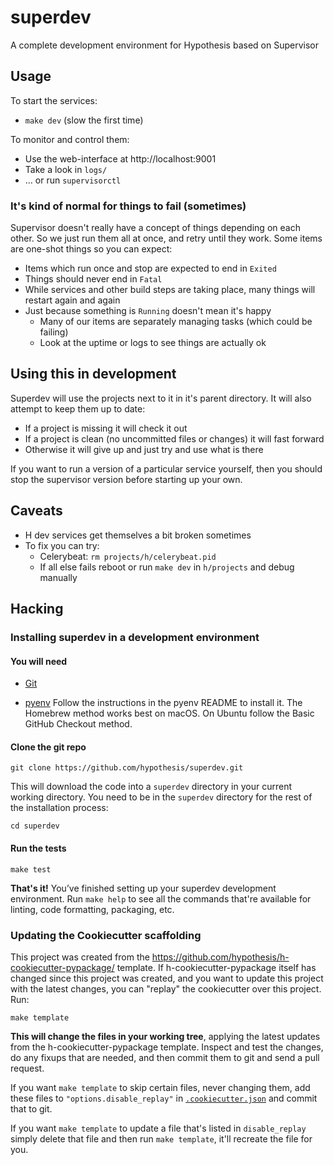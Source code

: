# superdev

A complete development environment for Hypothesis based on Supervisor

Usage
-----

To start the services:

  * `make dev` (slow the first time)

To monitor and control them:

  * Use the web-interface at http://localhost:9001
  * Take a look in `logs/`
  * ... or run `supervisorctl`

### It's kind of normal for things to fail (sometimes)

Supervisor doesn't really have a concept of things depending on each other. So 
we just run them all at once, and retry until they work. Some items are one-shot
things so you can expect:

 * Items which run once and stop are expected to end in `Exited`
 * Things should never end in `Fatal`
 * While services and other build steps are taking place, many things will 
   restart again and again
 * Just because something is `Running` doesn't mean it's happy
   * Many of our items are separately managing tasks (which could be failing)
   * Look at the uptime or logs to see things are actually ok
 

Using this in development
-------------------------

Superdev will use the projects next to it in it's parent directory. It will
also attempt to keep them up to date:

 * If a project is missing it will check it out
 * If a project is clean (no uncommitted files or changes) it will fast forward
 * Otherwise it will give up and just try and use what is there

If you want to run a version of a particular service yourself, then you should
stop the supervisor version before starting up your own.

Caveats
-------

 * H dev services get themselves a bit broken sometimes
 * To fix you can try:
   * Celerybeat: `rm projects/h/celerybeat.pid`
   * If all else fails reboot or run `make dev` in `h/projects` and debug manually

Hacking
-------

### Installing superdev in a development environment

#### You will need

* [Git](https://git-scm.com/)

* [pyenv](https://github.com/pyenv/pyenv)
  Follow the instructions in the pyenv README to install it.
  The Homebrew method works best on macOS.
  On Ubuntu follow the Basic GitHub Checkout method.

#### Clone the git repo

```terminal
git clone https://github.com/hypothesis/superdev.git
```

This will download the code into a `superdev` directory
in your current working directory. You need to be in the
`superdev` directory for the rest of the installation
process:

```terminal
cd superdev
```

#### Run the tests

```terminal
make test
```

**That's it!** You’ve finished setting up your superdev
development environment. Run `make help` to see all the commands that're
available for linting, code formatting, packaging, etc.

### Updating the Cookiecutter scaffolding

This project was created from the
https://github.com/hypothesis/h-cookiecutter-pypackage/ template.
If h-cookiecutter-pypackage itself has changed since this project was created, and
you want to update this project with the latest changes, you can "replay" the
cookiecutter over this project. Run:

```terminal
make template
```

**This will change the files in your working tree**, applying the latest
updates from the h-cookiecutter-pypackage template. Inspect and test the
changes, do any fixups that are needed, and then commit them to git and send a
pull request.

If you want `make template` to skip certain files, never changing them, add
these files to `"options.disable_replay"` in
[`.cookiecutter.json`](.cookiecutter.json) and commit that to git.

If you want `make template` to update a file that's listed in `disable_replay`
simply delete that file and then run `make template`, it'll recreate the file
for you.
